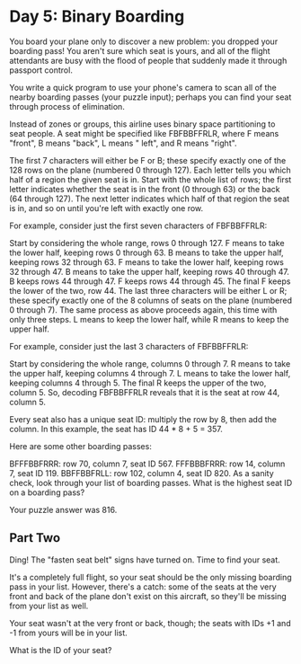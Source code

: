 # Day 5: Binary Boarding

You board your plane only to discover a new problem: you dropped your boarding pass! You aren't sure which seat is yours, and all of the flight attendants are busy with the flood
of people that suddenly made it through passport control.

You write a quick program to use your phone's camera to scan all of the nearby boarding passes (your puzzle input); perhaps you can find your seat through process of elimination.

Instead of zones or groups, this airline uses binary space partitioning to seat people. A seat might be specified like FBFBBFFRLR, where F means "front", B means "back", L means "
left", and R means "right".

The first 7 characters will either be F or B; these specify exactly one of the 128 rows on the plane
(numbered 0 through 127). Each letter tells you which half of a region the given seat is in. Start with the whole list of rows; the first letter indicates whether the seat is in
the front (0 through 63) or the back (64 through 127). The next letter indicates which half of that region the seat is in, and so on until you're left with exactly one row.

For example, consider just the first seven characters of FBFBBFFRLR:

Start by considering the whole range, rows 0 through 127. F means to take the lower half, keeping rows 0 through 63. B means to take the upper half, keeping rows 32 through 63. F
means to take the lower half, keeping rows 32 through 47. B means to take the upper half, keeping rows 40 through 47. B keeps rows 44 through 47. F keeps rows 44 through 45. The
final F keeps the lower of the two, row 44. The last three characters will be either L or R; these specify exactly one of the 8 columns of seats on the plane
(numbered 0 through 7). The same process as above proceeds again, this time with only three steps. L means to keep the lower half, while R means to keep the upper half.

For example, consider just the last 3 characters of FBFBBFFRLR:

Start by considering the whole range, columns 0 through 7. R means to take the upper half, keeping columns 4 through 7. L means to take the lower half, keeping columns 4 through 5.
The final R keeps the upper of the two, column 5. So, decoding FBFBBFFRLR reveals that it is the seat at row 44, column 5.

Every seat also has a unique seat ID: multiply the row by 8, then add the column. In this example, the seat has ID 44 * 8 + 5 = 357.

Here are some other boarding passes:

BFFFBBFRRR: row 70, column 7, seat ID 567. FFFBBBFRRR: row 14, column 7, seat ID 119. BBFFBBFRLL: row 102, column 4, seat ID 820. As a sanity check, look through your list of
boarding passes. What is the highest seat ID on a boarding pass?

Your puzzle answer was 816.

## Part Two

Ding! The "fasten seat belt" signs have turned on. Time to find your seat.

It's a completely full flight, so your seat should be the only missing boarding pass in your list. However, there's a catch: some of the seats at the very front and back of the
plane don't exist on this aircraft, so they'll be missing from your list as well.

Your seat wasn't at the very front or back, though; the seats with IDs +1 and -1 from yours will be in your list.

What is the ID of your seat?